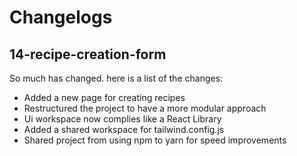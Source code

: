 # Changelogs


## 14-recipe-creation-form
So much has changed. here is a list of the changes:
- Added a new page for creating recipes
- Restructured the project to have a more modular approach
- Ui workspace now complies like a React Library
- Added a shared workspace for tailwind.config.js
- Shared project from using npm to yarn for speed improvements

